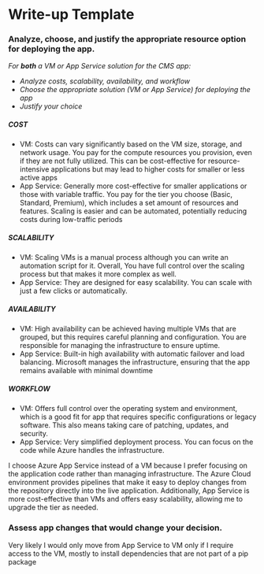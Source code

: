 # Write-up Template

### Analyze, choose, and justify the appropriate resource option for deploying the app.

*For **both** a VM or App Service solution for the CMS app:*
- *Analyze costs, scalability, availability, and workflow*
- *Choose the appropriate solution (VM or App Service) for deploying the app*
- *Justify your choice*


##### COST
- VM: Costs can vary significantly based on the VM size, storage, and network usage. You pay for the compute resources you provision, even if they are not fully utilized. This can be cost-effective for resource-intensive applications but may lead to higher costs for smaller or less active apps
- App Service: Generally more cost-effective for smaller applications or those with variable traffic. You pay for the tier you choose (Basic, Standard, Premium), which includes a set amount of resources and features. Scaling is easier and can be automated, potentially reducing costs during low-traffic periods

##### SCALABILITY
- VM: Scaling VMs is a manual process although you can write an automation script for it. Overall, You have full control over the scaling process but that makes it more complex as well.
- App Service: They are designed for easy scalability. You can scale with just a few clicks or automatically. 

##### AVAILABILITY
- VM: High availability can be achieved having multiple VMs that are grouped, but this requires careful planning and configuration. You are responsible for managing the infrastructure to ensure uptime.
- App Service: Built-in high availability with automatic failover and load balancing. Microsoft manages the infrastructure, ensuring that the app remains available with minimal downtime

##### WORKFLOW
- VM: Offers full control over the operating system and environment, which is a good fit for app that requires specific configurations or legacy software. This also means taking care of patching, updates, and security.
- App Service: Very simplified deployment process. You can focus on the code while Azure handles the infrastructure.


I choose Azure App Service instead of a VM because I prefer focusing on the application code rather than managing infrastructure. The Azure Cloud environment provides pipelines that make it easy to deploy changes from the repository directly into the live application. Additionally, App Service is more cost-effective than VMs and offers easy scalability, allowing me to upgrade the tier as needed.

### Assess app changes that would change your decision.

Very likely I would only move from App Service to VM only if I require access to the VM, mostly to install dependencies that are not part of a pip package
